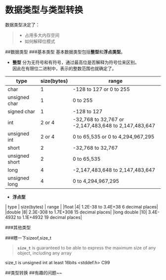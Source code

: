 ﻿# 数据类型与类型转换
数据类型决定了：
>- 占用多大内存空间
>- 如何解释位模式

##数据类型
###基本类型
基本数据类型包括**整型**和**浮点类型**。

- **整型**
分为无符号和有符号，通过最高位是否解释为符号位来区别。  
因此在有限位二进制中，表示的整数范围也就确定了。

| type | size(bytes) | range |
| ---- | ----------- | ----- |
|  char   |  1   |  -128 to 127 or 0 to 255    |
|  unsigned char   |  1   |  0 to 255    |
|  signed char   |  1   |  -128 to 127    |
|int	|2 or 4|-32,768 to 32,767 or -2,147,483,648 to 2,147,483,647|
|unsigned int	|2 or 4|0 to 65,535 or 0 to 4,294,967,295|
|short	|2|	-32,768 to 32,767|
|unsigned short	|2|	0 to 65,535|
|long	|4|	-2,147,483,648 to 2,147,483,647|
|unsigned long	|4|	0 to 4,294,967,295|

- **浮点型**

| type | size(bytes) | range |
|float	|4|	1.2E-38 to 3.4E+38	6 decimal places|
|double	|8|	2.3E-308 to 1.7E+308	15 decimal places|
|long double	|10|	3.4E-4932 to 1.1E+4932	19 decimal places|

###其他类型

###瞟一下sizeof,size_t
> **`size_t`** is guaranteed to be able to express the maximum size of any object, including any array

size_t is unsigned int at least 16bits <stddef.h> C99

##类型转换
##有趣的问题~~
